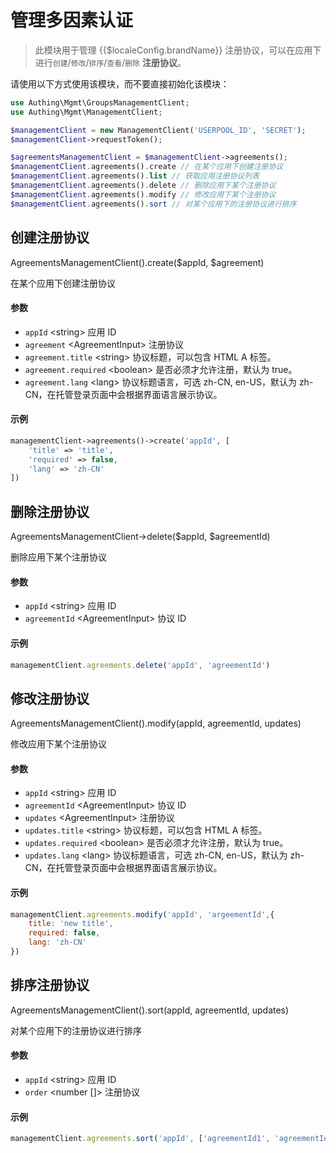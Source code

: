 # 管理多因素认证

<LastUpdated/>

> 此模块用于管理 {{$localeConfig.brandName}} 注册协议，可以在应用下进行`创建`/`修改`/`排序`/`查看`/`删除` **注册协议**。

请使用以下方式使用该模块，而不要直接初始化该模块：

```php
use Authing\Mgmt\GroupsManagementClient;
use Authing\Mgmt\ManagementClient;

$managementClient = new ManagementClient('USERPOOL_ID', 'SECRET');
$managementClient->requestToken();

$agreementsManagementClient = $managementClient->agreements();
$managementClient.agreements().create // 在某个应用下创建注册协议
$managementClient.agreements().list // 获取应用注册协议列表
$managementClient.agreements().delete // 删除应用下某个注册协议
$managementClient.agreements().modify // 修改应用下某个注册协议
$managementClient.agreements().sort // 对某个应用下的注册协议进行排序
```

## 创建注册协议

AgreementsManagementClient().create($appId, $agreement)

在某个应用下创建注册协议

#### 参数

- `appId` \<string\> 应用 ID
- `agreement` \<AgreementInput\> 注册协议
- `agreement.title` \<string\> 协议标题，可以包含 HTML A 标签。
- `agreement.required` \<boolean\> 是否必须才允许注册，默认为 true。
- `agreement.lang` \<lang\> 协议标题语言，可选 zh-CN, en-US，默认为 zh-CN，在托管登录页面中会根据界面语言展示协议。

#### 示例

```php
managementClient->agreements()->create('appId', [
    'title' => 'title',
    'required' => false,
    'lang' => 'zh-CN' 
])
```

<!-- #### 返回值 -->



## 删除注册协议

AgreementsManagementClient->delete($appId, $agreementId)

删除应用下某个注册协议

#### 参数

- `appId` \<string\> 应用 ID
- `agreementId` \<AgreementInput\> 协议 ID

#### 示例

```javascript
managementClient.agreements.delete('appId', 'agreementId')
```

<!-- #### 返回值 -->

## 修改注册协议

AgreementsManagementClient().modify(appId, agreementId, updates)

修改应用下某个注册协议

#### 参数

- `appId` \<string\> 应用 ID
- `agreementId` \<AgreementInput\> 协议 ID
- `updates` \<AgreementInput\> 注册协议
- `updates.title` \<string\> 协议标题，可以包含 HTML A 标签。
- `updates.required` \<boolean\> 是否必须才允许注册，默认为 true。
- `updates.lang` \<lang\> 协议标题语言，可选 zh-CN, en-US，默认为 zh-CN，在托管登录页面中会根据界面语言展示协议。

#### 示例

```javascript
managementClient.agreements.modify('appId', 'argeementId',{
    title: 'new title',
    required: false,
    lang: 'zh-CN' 
})
```

<!-- #### 返回值 -->

## 排序注册协议

AgreementsManagementClient().sort(appId, agreementId, updates)

对某个应用下的注册协议进行排序

#### 参数

- `appId` \<string\> 应用 ID
- `order` \<number []\>  注册协议

#### 示例

```javascript
managementClient.agreements.sort('appId', ['agreementId1', 'agreementId2',  'agreementId3'])
```

<!-- #### 返回值 -->
